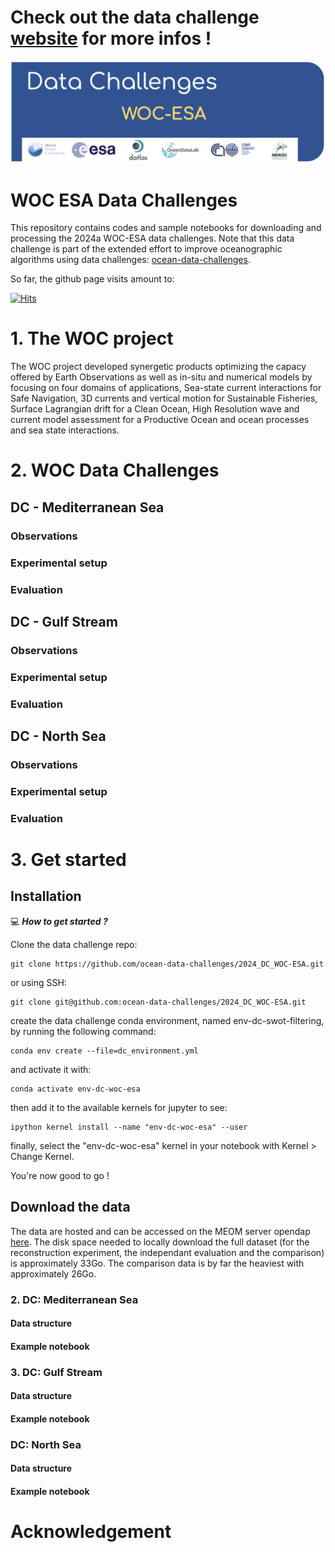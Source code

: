 
  # Check out the data challenge [website](https://2023a-ssh-mapping-ose.readthedocs.io) for more infos !

<p align="center">
  <img src="figures/dc_2024a_WOC-ESA_banner.jpg" alt="Alt Text" width="900"/>
</p>

# WOC ESA Data Challenges

This repository contains codes and sample notebooks for downloading and processing the 2024a WOC-ESA data challenges.
Note that this data challenge is part of the extended effort to improve oceanographic algorithms using data challenges: [ocean-data-challenges](https://ocean-data-challenges.github.io/index.html).

So far, the github page visits amount to: 

[![Hits](https://hits.seeyoufarm.com/api/count/incr/badge.svg?url=https%3A%2F%2Fgithub.com%2Focean-data-challenges%2F2024_DC_WOC-ESA&count_bg=%2379C83D&title_bg=%23555555&icon=&icon_color=%23E7E7E7&title=PAGE+VIEWS&edge_flat=false)](https://github.com/ocean-data-challenges/2024_DC_WOC-ESA)



# 1. The WOC project 

The WOC project developed synergetic products optimizing the capacy offered by Earth Observations as well as in-situ and numerical models by focusing on four domains of applications, Sea-state current interactions for Safe Navigation, 3D currents and vertical motion for Sustainable Fisheries, Surface Lagrangian drift for a Clean Ocean, High Resolution wave and current model assessment for a Productive Ocean and ocean processes and sea state interactions.

# 2. WOC Data Challenges
 

## DC - Mediterranean Sea


### Observations
 

### Experimental setup


### Evaluation


## DC - Gulf Stream


### Observations
 

### Experimental setup


### Evaluation


## DC - North Sea


### Observations
 

### Experimental setup


### Evaluation
 

  

# 3. Get started


## Installation
:computer: _**How to get started ?**_

Clone the data challenge repo: 
```
git clone https://github.com/ocean-data-challenges/2024_DC_WOC-ESA.git
```
or using SSH: 
```
git clone git@github.com:ocean-data-challenges/2024_DC_WOC-ESA.git
```

create the data challenge conda environment, named env-dc-swot-filtering, by running the following command:
```
conda env create --file=dc_environment.yml 
```
and activate it with:

```
conda activate env-dc-woc-esa
```
then add it to the available kernels for jupyter to see: 
```
ipython kernel install --name "env-dc-woc-esa" --user
```
finally, select the "env-dc-woc-esa" kernel in your notebook with Kernel > Change Kernel.

You're now good to go ! 


## Download the data

The data are hosted and can be accessed on the MEOM server opendap [here](https://ige-meom-opendap.univ-grenoble-alpes.fr/thredds/catalog/meomopendap/extract/MEOM/OCEAN_DATA_CHALLENGES/2023a_SSH_mapping_OSE/catalog.html). The disk space needed to locally download the full dataset (for the reconstruction experiment, the independant evaluation and the comparison) is approximately 33Go. The comparison data is by far the heaviest with approximately 26Go. 




### 2. DC: Mediterranean Sea

#### Data structure

#### Example notebook

  
### 3. DC: Gulf Stream
 
#### Data structure

#### Example notebook


###  DC: North Sea

#### Data structure

#### Example notebook

  
  

# Acknowledgement

